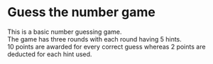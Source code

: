 ﻿# Guess the number game  
 This is a basic number guessing game.  
The game has three rounds with each round having 5 hints.  
10 points are awarded for every correct guess whereas 2 points are deducted for each hint used.
